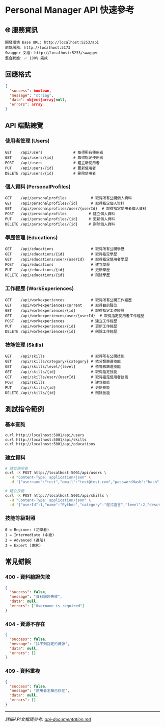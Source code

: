 # Personal Manager API 快速參考

## 🌐 服務資訊
```
開發環境 Base URL: http://localhost:5253/api
前端服務: http://localhost:5173
Swagger 文檔: http://localhost:5253/swagger
整合狀態: ✅ 100% 完成
```

## 回應格式
```json
{
  "success": boolean,
  "message": "string",
  "data": object|array|null,
  "errors": array
}
```

## API 端點總覽

### 使用者管理 (Users)
```
GET    /api/users              # 取得所有使用者
GET    /api/users/{id}         # 取得指定使用者
POST   /api/users              # 建立新使用者
PUT    /api/users/{id}         # 更新使用者
DELETE /api/users/{id}         # 刪除使用者
```

### 個人資料 (PersonalProfiles)
```
GET    /api/personalprofiles           # 取得所有公開個人資料
GET    /api/personalprofiles/{id}      # 取得指定個人資料
GET    /api/personalprofiles/user/{userId}  # 取得指定使用者個人資料
POST   /api/personalprofiles          # 建立個人資料
PUT    /api/personalprofiles/{id}     # 更新個人資料
DELETE /api/personalprofiles/{id}     # 刪除個人資料
```

### 學歷管理 (Educations)
```
GET    /api/educations                 # 取得所有公開學歷
GET    /api/educations/{id}            # 取得指定學歷
GET    /api/educations/user/{userId}   # 取得指定使用者學歷
POST   /api/educations                 # 建立學歷
PUT    /api/educations/{id}            # 更新學歷
DELETE /api/educations/{id}            # 刪除學歷
```

### 工作經歷 (WorkExperiences)
```
GET    /api/workexperiences            # 取得所有公開工作經歷
GET    /api/workexperiences/current    # 取得目前職位
GET    /api/workexperiences/{id}       # 取得指定工作經歷
GET    /api/workexperiences/user/{userId}  # 取得指定使用者工作經歷
POST   /api/workexperiences            # 建立工作經歷
PUT    /api/workexperiences/{id}       # 更新工作經歷
DELETE /api/workexperiences/{id}       # 刪除工作經歷
```

### 技能管理 (Skills)
```
GET    /api/skills                     # 取得所有公開技能
GET    /api/skills/category/{category} # 依分類篩選技能
GET    /api/skills/level/{level}       # 依等級篩選技能
GET    /api/skills/{id}                # 取得指定技能
GET    /api/skills/user/{userId}       # 取得指定使用者技能
POST   /api/skills                     # 建立技能
PUT    /api/skills/{id}                # 更新技能
DELETE /api/skills/{id}                # 刪除技能
```

## 測試指令範例

### 基本查詢
```bash
curl http://localhost:5001/api/users
curl http://localhost:5001/api/skills
curl http://localhost:5001/api/educations
```

### 建立資料
```bash
# 建立使用者
curl -X POST http://localhost:5001/api/users \
  -H "Content-Type: application/json" \
  -d '{"username":"test","email":"test@test.com","passwordHash":"hash","firstName":"Test","lastName":"User","isActive":true}'

# 建立技能
curl -X POST http://localhost:5001/api/skills \
  -H "Content-Type: application/json" \
  -d '{"userId":1,"name":"Python","category":"程式語言","level":2,"description":"熟悉Python開發","isPublic":true}'
```

### 技能等級對照
```
0 = Beginner (初學者)
1 = Intermediate (中級)
2 = Advanced (進階)
3 = Expert (專家)
```

## 常見錯誤

### 400 - 資料驗證失敗
```json
{
  "success": false,
  "message": "資料驗證失敗",
  "data": null,
  "errors": ["Username is required"]
}
```

### 404 - 資源不存在
```json
{
  "success": false,
  "message": "找不到指定的資源",
  "data": null,
  "errors": []
}
```

### 409 - 資料重複
```json
{
  "success": false,
  "message": "使用者名稱已存在",
  "data": null,
  "errors": []
}
```

---

*詳細API文檔請參考: [api-documentation.md](./api-documentation.md)*
